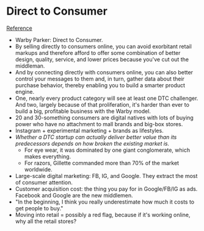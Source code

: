 # Direct to Consumer
[Reference](https://www.inc.com/magazine/201805/tom-foster/direct-consumer-brands-middleman-warby-parker.html)

- Warby Parker: Direct to Consumer.
- By selling directly to consumers online, you can avoid exorbitant retail markups and therefore afford to offer some combination of better design, quality, service, and lower prices because you've cut out the middleman.
- And by connecting directly with consumers online, you can also better control your messages to them and, in turn, gather data about their purchase behavior, thereby enabling you to build a smarter product engine.
- One, nearly every product category will see at least one DTC challenger. And two, largely because of that proliferation, it's harder than ever to build a big, profitable business with the Warby model.
- 20 and 30-something consumers are digital natives with lots of buying power who have no attachment to mall brands and big-box stores.
- Instagram + experimental marketing + brands as lifestyles.
- *Whether a DTC startup can actually deliver better value than its predecessors depends on how broken the existing market is.*
  - For eye wear, it was dominated by one giant conglomerate, which makes everything.
  - For razors, Gillette commanded more than 70% of the market worldwide.
- Large-scale digital marketing: FB, IG, and Google. They extract the most of consumer attention.
- Customer acquisition cost: the thing you pay for in Google/FB/IG as ads. Facebook and Google are the new middlemen.
- "In the beginning, I think you really underestimate how much it costs to get people to buy."
- Moving into retail = possibly a red flag, because if it's working online, why all the retail stores?
